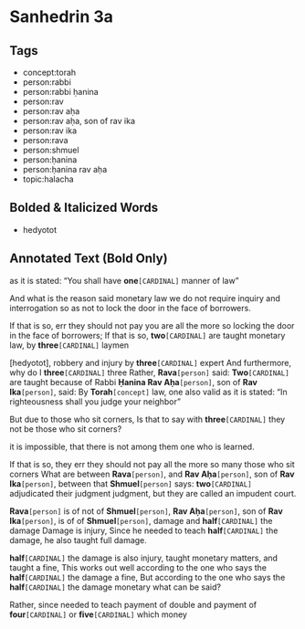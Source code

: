 # Sanhedrin 3a

## Tags

- concept:torah
- person:rabbi
- person:rabbi ḥanina
- person:rav
- person:rav aḥa
- person:rav aḥa, son of rav ika
- person:rav ika
- person:rava
- person:shmuel
- person:ḥanina
- person:ḥanina rav aḥa
- topic:halacha

## Bolded & Italicized Words

- hedyotot

## Annotated Text (Bold Only)

as it is stated: “You shall have **one**`[CARDINAL]` manner of law”

And what is the reason said monetary law we do not require inquiry and interrogation so as not to lock the door in the face of borrowers.

If that is so, err they should not pay you are all the more so locking the door in the face of borrowers; If that is so, **two**`[CARDINAL]` are taught monetary law, by **three**`[CARDINAL]` laymen

[hedyotot], robbery and injury by **three**`[CARDINAL]` expert And furthermore, why do I **three**`[CARDINAL]` three Rather, **Rava**`[person]` said: **Two**`[CARDINAL]` are taught because of Rabbi **Ḥanina Rav Aḥa**`[person]`, son of **Rav Ika**`[person]`, said: By **Torah**`[concept]` law, one also valid as it is stated: “In righteousness shall you judge your neighbor”

But due to those who sit corners, Is that to say with **three**`[CARDINAL]` they not be those who sit corners?

it is impossible, that there is not among them one who is learned.

If that is so, they err they should not pay all the more so many those who sit corners What are between **Rava**`[person]`, and **Rav Aḥa**`[person]`, son of **Rav Ika**`[person]`, between that **Shmuel**`[person]` says: **two**`[CARDINAL]` adjudicated their judgment judgment, but they are called an impudent court.

**Rava**`[person]` is of not of **Shmuel**`[person]`, **Rav Aḥa**`[person]`, son of **Rav Ika**`[person]`, is of of **Shmuel**`[person]`, damage and **half**`[CARDINAL]` the damage Damage is injury, Since he needed to teach **half**`[CARDINAL]` the damage, he also taught full damage.

**half**`[CARDINAL]` the damage is also injury, taught monetary matters, and taught a fine, This works out well according to the one who says the **half**`[CARDINAL]` the damage a fine, But according to the one who says the **half**`[CARDINAL]` the damage monetary what can be said?

Rather, since needed to teach payment of double and payment of **four**`[CARDINAL]` or **five**`[CARDINAL]` which money

